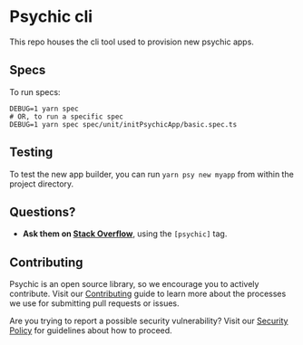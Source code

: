 # Psychic cli

This repo houses the cli tool used to provision new psychic apps.

## Specs

To run specs:

```console
DEBUG=1 yarn spec
# OR, to run a specific spec
DEBUG=1 yarn spec spec/unit/initPsychicApp/basic.spec.ts
```

## Testing

To test the new app builder, you can run `yarn psy new myapp` from within the project directory.

## Questions?

- **Ask them on [Stack Overflow](https://stackoverflow.com)**, using the `[psychic]` tag.

## Contributing

Psychic is an open source library, so we encourage you to actively contribute. Visit our [Contributing](https://github.com/rvohealth/psychic-cli/CONTRIBUTING.md) guide to learn more about the processes we use for submitting pull requests or issues.

Are you trying to report a possible security vulnerability? Visit our [Security Policy](https://github.com/rvohealth/psychic-cli/SECURITY.md) for guidelines about how to proceed.
